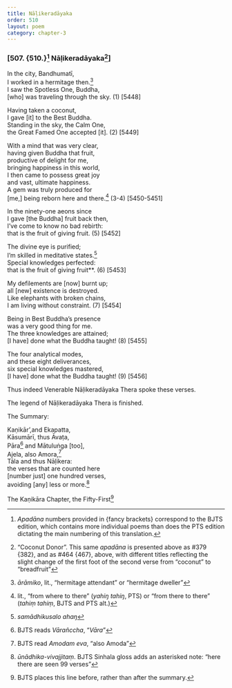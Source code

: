 ```yaml
---
title: Nāḷikeradāyaka
order: 510
layout: poem
category: chapter-3
---
```


### \[507. {510.}[^1] Nāḷikeradāyaka[^2]\]

In the city, Bandhumatī,  
I worked in a hermitage then.[^3]  
I saw the Spotless One, Buddha,  
\[who\] was traveling through the sky. (1) \[5448\]

Having taken a coconut,  
I gave \[it\] to the Best Buddha.  
Standing in the sky, the Calm One,  
the Great Famed One accepted \[it\]. (2) \[5449\]

With a mind that was very clear,  
having given Buddha that fruit,  
productive of delight for me,  
bringing happiness in this world,  
I then came to possess great joy  
and vast, ultimate happiness.  
A gem was truly produced for  
\[me,\] being reborn here and there.[^4] (3-4) \[5450-5451\]

In the ninety-one aeons since  
I gave \[the Buddha\] fruit back then,  
I’ve come to know no bad rebirth:  
that is the fruit of giving fruit. (5) \[5452\]

The divine eye is purified;  
I’m skilled in meditative states.[^5]  
Special knowledges perfected:  
that is the fruit of giving fruit**. (6) \[5453\]

My defilements are \[now\] burnt up;  
all \[new\] existence is destroyed.  
Like elephants with broken chains,  
I am living without constraint. (7) \[5454\]

Being in Best Buddha’s presence  
was a very good thing for me.  
The three knowledges are attained;  
\[I have\] done what the Buddha taught! (8) \[5455\]

The four analytical modes,  
and these eight deliverances,  
six special knowledges mastered,  
\[I have\] done what the Buddha taught! (9) \[5456\]

Thus indeed Venerable Nāḷikeradāyaka Thera spoke these verses.

The legend of Nāḷikeradāyaka Thera is finished.

The Summary:

Kaṇikār’,and Ekapatta,  
Kāsumārī, thus Āvaṭa,  
Pāra[^6] and Mātuluṅga \[too\],  
Ajela, also Amora,[^7]  
Tāla and thus Nāḷikera:  
the verses that are counted here  
\[number just\] one hundred verses,  
avoiding \[any\] less or more.[^8]

The Kaṇikāra Chapter, the Fifty-First[^9]

[^1]: *Apadāna* numbers provided in {fancy brackets} correspond to the BJTS edition, which contains more individual poems than does the PTS edition dictating the main numbering of this translation.

[^2]: “Coconut Donor”. This same *apadāna* is presented above as \#379 {382}, and as \#464 {467}, above, with different titles reflecting the slight change of the first foot of the second verse from “coconut” to “breadfruit”

[^3]: *ārāmiko*, lit., “hermitage attendant” or “hermitage dweller”

[^4]: lit., “from where to there” (*yahiŋ tahiŋ*, PTS) or “from there to there” (*tahiṃ tahiṃ*, BJTS and PTS alt.)

[^5]: *samādhikusalo ahaŋ*

[^6]: BJTS reads *Vārañ<span class="diacritics" data-state="on">c</span><span class="no-diacritics" data-state="off">ch</span>a*, “*Vāra*”

[^7]: BJTS read *Amodam eva*, “also Amoda”

[^8]: *ūnādhika-vivajjitaṃ*. BJTS Sinhala gloss adds an asterisked note: “here there are seen 99 verses”

[^9]: BJTS places this line before, rather than after the summary.
